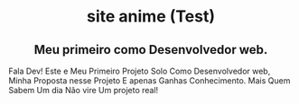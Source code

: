 <h1 align="center">site anime (Test)</p>

<H2 align="center">Meu primeiro como Desenvolvedor web.</h2>
 
  Fala Dev! Este e Meu Primeiro Projeto Solo Como Desenvolvedor web,
Minha Proposta nesse Projeto E apenas Ganhas Conhecimento.
Mais Quem Sabem Um dia Não vire Um projeto real!

